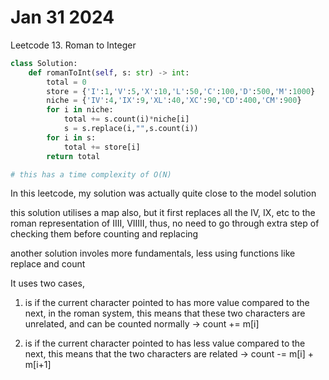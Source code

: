 # Jan 31 2024

Leetcode 13. Roman to Integer

```python
class Solution:
    def romanToInt(self, s: str) -> int:
        total = 0
        store = {'I':1,'V':5,'X':10,'L':50,'C':100,'D':500,'M':1000}
        niche = {'IV':4,'IX':9,'XL':40,'XC':90,'CD':400,'CM':900}
        for i in niche:
            total += s.count(i)*niche[i]
            s = s.replace(i,"",s.count(i))
        for i in s:
            total += store[i]
        return total

# this has a time complexity of O(N)
```

In this leetcode, my solution was actually quite close to the model solution

this solution utilises a map also, but it first replaces all the IV, IX, etc to the roman representation of IIII, VIIIII, thus, no need to go through extra step of checking them before counting and replacing

another solution involes more fundamentals, less using functions like replace and count

It uses two cases,

1. is if the current character pointed to has more value compared to the next, in the roman system, this means that these two characters are unrelated, and can be counted normally → count += m[i]

2. is if the current character pointed to has less value compared to the next, this means that the two characters are related → count -= m[i] + m[i+1]
